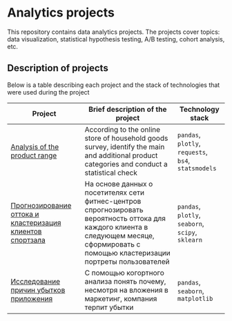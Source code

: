 # Analytics projects
This repository contains data analytics projects. The projects cover topics: data visualization, statistical hypothesis testing, A/B testing, cohort analysis, etc.

## Description of projects
Below is a table describing each project and the stack of technologies that were used during the project

| Project | Brief description of the project | Technology stack |
| ----------- | ----------- | ----------- |
| [Analysis of the product range](https://github.com/Runushkina/analytics_projects/tree/main/Analysis%20of%20the%20product%20range#analysis-of-the-product-range)    | According to the online store of household goods survey, identify the main and additional product categories and conduct a statistical check   | `pandas`, `plotly`, `requests`, `bs4`, `statsmodels`   |
| [Прогнозирование оттока и кластеризация клиентов спортзала](https://github.com/Runushkina/analytics_projects/tree/main/Прогнозирование%20оттока%20и%20кластеризация%20клиентов%20сети%20фитнес-центров)    | На основе данных о посетителях сети фитнес-центров спрогнозировать вероятность оттока для каждого клиента в следующем месяце, сформировать с помощью кластеризации портреты пользователей   | `pandas`, `plotly`, `seaborn`, `scipy`, `sklearn`  |
| [Исследование причин убытков приложения](https://github.com/Runushkina/analytics_projects/tree/main/Исследование%20причин%20убыточности%20компании)    | С помощью когортного анализа понять почему, несмотря на вложения в маркетинг, компания терпит убытки   | `pandas`, `seaborn`, `matplotlib`  |
